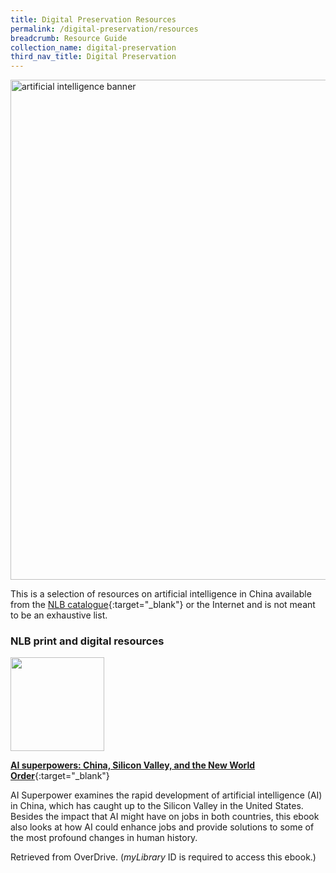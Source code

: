 ```yaml
---
title: Digital Preservation Resources
permalink: /digital-preservation/resources
breadcrumb: Resource Guide
collection_name: digital-preservation
third_nav_title: Digital Preservation
---
```



<img src="\images\china-overview\artificial-intelligence.jpg" alt="artificial intelligence banner" style="width:800px;" />

This is a selection of resources on artificial intelligence in China available from the [NLB catalogue](http://catalogue.nlb.gov.sg/){:target="_blank"} or the Internet and is not meant to be an exhaustive list.

### **NLB print and digital resources**

<img src="/images/book-covers/ai superpowers.jpg" style="width:150px;" />

[**AI superpowers: China, Silicon Valley, and the New World Order**](https://nlb.overdrive.com/media/3758806){:target="_blank"}

AI Superpower examines the rapid development of artificial intelligence (AI) in China, which has caught up to the Silicon Valley in the United States. Besides the impact that AI might have on jobs in both countries, this ebook also looks at how AI could enhance jobs and provide solutions to some of the most profound changes in human history.

Retrieved from OverDrive. (*myLibrary* ID is required to access this ebook.)
